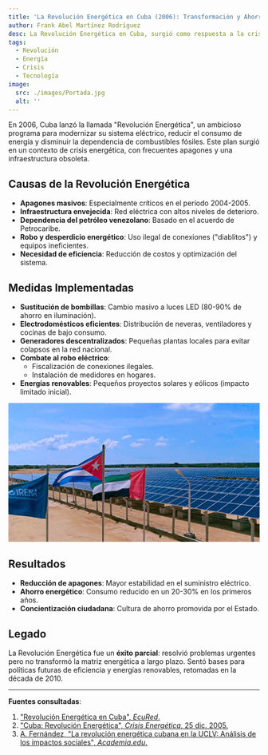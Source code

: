 ```yaml
---
title: 'La Revolución Energética en Cuba (2006): Transformación y Ahorro'
author: Frank Abel Martínez Rodríguez
desc: La Revolución Energética en Cuba, surgió como respuesta a la crisis energética que afectaba a Cuba, marcada por apagones frecuentes y una infraestructura eléctrica obsoleta.
tags:
  - Revolución
  - Energía
  - Crisis
  - Tecnología
image:
  src: ./images/Portada.jpg
  alt: ''
---
```


En 2006, Cuba lanzó la llamada "Revolución Energética", un ambicioso programa para modernizar su sistema eléctrico, reducir el consumo de energía y disminuir la dependencia de combustibles fósiles. Este plan surgió en un contexto de crisis energética, con frecuentes apagones y una infraestructura obsoleta.

## Causas de la Revolución Energética

- **Apagones masivos**: Especialmente críticos en el período 2004-2005.
- **Infraestructura envejecida**: Red eléctrica con altos niveles de deterioro.
- **Dependencia del petróleo venezolano**: Basado en el acuerdo de Petrocaribe.
- **Robo y desperdicio energético**: Uso ilegal de conexiones ("diablitos") y equipos ineficientes.
- **Necesidad de eficiencia**: Reducción de costos y optimización del sistema.

## Medidas Implementadas

- **Sustitución de bombillas**: Cambio masivo a luces LED (80-90% de ahorro en iluminación).
- **Electrodomésticos eficientes**: Distribución de neveras, ventiladores y cocinas de bajo consumo.
- **Generadores descentralizados**: Pequeñas plantas locales para evitar colapsos en la red nacional.
- **Combate al robo eléctrico**:
  - Fiscalización de conexiones ilegales.
  - Instalación de medidores en hogares.
- **Energías renovables**: Pequeños proyectos solares y eólicos (impacto limitado inicial).

![Paneles Solares](./images/Foto_1.jpg)

## Resultados

- **Reducción de apagones**: Mayor estabilidad en el suministro eléctrico.
- **Ahorro energético**: Consumo reducido en un 20-30% en los primeros años.
- **Concientización ciudadana**: Cultura de ahorro promovida por el Estado.

## Legado

La Revolución Energética fue un **éxito parcial**: resolvió problemas urgentes pero no transformó la matriz energética a largo plazo. Sentó bases para políticas futuras de eficiencia y energías renovables, retomadas en la década de 2010.

---

**Fuentes consultadas**:

1. ["Revolución Energética en Cuba", _EcuRed_.](https://www.ecured.cu/Revoluci%C3%B3n_Energ%C3%A9tica_en_Cuba)
2. ["Cuba: Revolución Energética", _Crisis Energética_, 25 dic. 2005.](https://www.crisisenergetica.org/article.php?story=20051225141716519)
3. [A. Fernández, "La revolución energética cubana en la UCLV: Análisis de los impactos sociales", _Academia.edu_.](https://www.academia.edu/123596384/La_revoluci%C3%B3n_energ%C3%A9tica_cubana_en_la_UCLV_An%C3%A1lisis_de_los_impactos_sociales)
